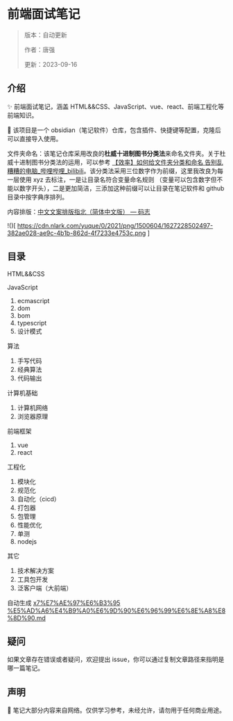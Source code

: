 # 前端面试笔记

> 版本：自动更新
>
> 作者：唐强
>
> 更新：2023-09-16

## 介绍

✨ 前端面试笔记，涵盖 HTML&&CSS、JavaScript、vue、react、前端工程化等前端知识。

📔 该项目是一个 obsidian（笔记软件）仓库，包含插件、快捷键等配置，克隆后可以直接导入使用。

文件夹命名：该笔记仓库采用改良的**杜威十进制图书分类法**来命名文件夹。关于杜威十进制图书分类法的运用，可以参考 [【效率】如何给文件夹分类和命名 告别乱糟糟的电脑\_哔哩哔哩\_bilibili](https://www.bilibili.com/video/BV1NX4y1T7dt)。该分类法采用三位数字作为前缀，这里我改良为每一层使用 xyz 去标注，一是让目录名符合变量命名规则 （变量可以包含数字但不能以数字开头），二是更加简洁，三添加这种前缀可以让目录在笔记软件和 github 目录中按字典序排列。

内容排版：[中文文案排版指北（简体中文版） — 码志](https://mazhuang.org/wiki/chinese-copywriting-guidelines/)

!()[ https://cdn.nlark.com/yuque/0/2021/png/1500604/1627228502497-382ae028-ae9c-4b1b-862d-4f7233e4753c.png ]

## 目录

HTML&&CSS

JavaScript

1. ecmascript
2. dom
3. bom
4. typescript
5. 设计模式

算法

1. 手写代码
2. 经典算法
3. 代码输出

计算机基础

1. 计算机网络
2. 浏览器原理

前端框架

1. vue
2. react

工程化

1. 模块化
2. 规范化
3. 自动化（cicd）
4. 打包器
5. 包管理
6. 性能优化
7. 单测
8. nodejs

其它

1. 技术解决方案
2. 工具包开发
3. 泛客户端（大前端）

自动生成
[x7%E7%AE%97%E6%B3%95](https://github.com/tangqiang0605/tqit-notes/tree/main/x7算法)
[%E5%AD%A6%E4%B9%A0%E6%9D%90%E6%96%99%E6%8E%A8%E8%8D%90.md](https://github.com/tangqiang0605/tqit-notes/blob/main/x7%E7%AE%97%E6%B3%95/%E5%AD%A6%E4%B9%A0%E6%9D%90%E6%96%99%E6%8E%A8%E8%8D%90.md)

## 疑问

如果文章存在错误或者疑问，欢迎提出 issue，你可以通过复制文章路径来指明是哪一篇笔记。

## 声明

🤝 笔记大部分内容来自网络。仅供学习参考，未经允许，请勿用于任何商业用途。
